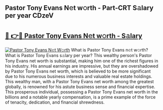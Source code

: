 ## Pastor Tony Evans N𝚎t w𝚘rth - Part-CRT S𝚊lary per year CDzeV

# <h2><a href="http://gc2s99r.nevu.top/?p=Pastor+Tony+Evans">🔗 👉🔴 Pastor Tony Evans N𝚎t w𝚘rth - S𝚊lary</a></h2>

[![Pastor Tony Evans N𝚎t W𝚘rth](https://i.imgur.com/Oavwk0R.jpeg)](http://gc2s99r.nevu.top/?p=Pastor+Tony+Evans)
What is Pastor Tony Evans n𝚎t w𝚘rth? What is Pastor Tony Evans s𝚊lary per year?
This wealthy person's Pastor Tony Evans net worth is substantial, making him one of the richest figures in his industry. His annual earnings are impressive, but they are overshadowed by Pastor Tony Evans net worth, which is believed to be more significant due to his numerous business interests and valuable real estate holdings. This wealthy man, with a Pastor Tony Evans net worth among the greatest globally, is renowned for his astute business sense and financial expertise. This prosperous individual, possessing a Pastor Tony Evans net worth in the billions and a notable yearly compensation, is a prime example of the force of tenacity, dedication, and financial shrewdness.
